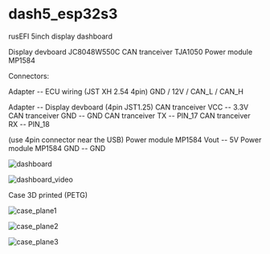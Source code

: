 # dash5_esp32s3
rusEFI 5inch display dashboard 


Display devboard JC8048W550C
CAN tranceiver TJA1050
Power module MP1584

Connectors:

Adapter -- ECU wiring (JST XH 2.54 4pin)
GND / 12V / CAN_L / CAN_H

Adapter -- Display devboard (4pin JST1.25)
CAN tranceiver VCC -- 3.3V
CAN tranceiver GND -- GND
CAN tranceiver TX -- PIN_17
CAN tranceiver RX -- PIN_18

(use 4pin connector near the USB)
Power module MP1584 Vout -- 5V
Power module MP1584 GND -- GND

![dashboard]()

![dashboard_video]()

Case 3D printed (PETG)

![case_plane1]()

![case_plane2]()

![case_plane3]()

